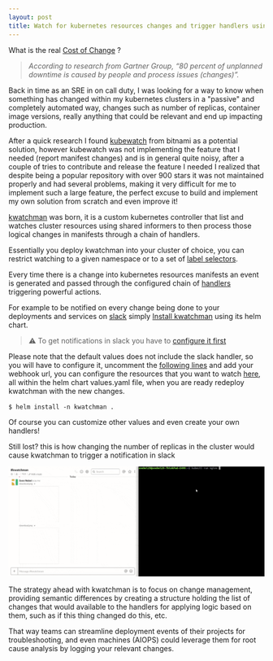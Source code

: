 ```yaml
---
layout: post
title: Watch for kubernetes resources changes and trigger handlers using kwatchman
---
```


What is the real [Cost of Change](https://www.newnettechnologies.com/whitepaper/nnt-whitepaper-problem-with-itil-change-management-process.pdf) ?

> *According to research from Gartner Group, “80 percent of unplanned downtime is caused by people and process issues (changes)”.*

Back in time as an SRE in on call duty, I was looking for a way to know when something has changed within my kubernetes clusters in a "passive" and completely automated way, changes such as number of replicas, container image versions, really anything that could be relevant and end up impacting production.

After a quick research I found [kubewatch](https://github.com/bitnami-labs/kubewatch) from bitnami as a potential solution, however kubewatch was not implementing the feature that I needed (report manifest changes) and is in general quite noisy, after a couple of tries to contribute and release the feature I needed I realized that despite being a popular repository with over 900 stars it was not maintained properly and had several problems, making it very difficult for me to implement such a large feature, the perfect excuse to build and implement my own solution from scratch and even improve it!

[kwatchman](https://github.com/snebel29/kwatchman) was born, it is a custom kubernetes controller that list and watches cluster resources using shared informers to then process those logical changes in manifests through a chain of handlers.

Essentially you deploy kwatchman into your cluster of choice, you can restrict watching to a given namespace or to a set of [label selectors](https://kubernetes.io/docs/concepts/overview/working-with-objects/labels/).

Every time there is a change into kubernetes resources manifests an event is generated and passed through the configured chain of [handlers](https://github.com/snebel29/kwatchman#handlers) triggering powerful actions.

For example to be notified on every change being done to your deployments and services on [slack](https://slack.com) simply [Install kwatchman](https://github.com/snebel29/kwatchman#installation) using its helm chart.

> &#9888; To get notifications in slack you have to [configure it first](https://github.com/snebel29/kwatchman#the-slack-handler)

Please note that the default values does not include the slack handler, so you will have to configure it, uncomment the [following lines](https://github.com/snebel29/kwatchman/blob/e51de050e1662b8e1a03812b6d24d799ae00f573/build/chart/kwatchman/values.yaml#L31-L37) and add your webhook url, you can configure the resources that you want to watch [here](https://github.com/snebel29/kwatchman/blob/e51de050e1662b8e1a03812b6d24d799ae00f573/build/chart/kwatchman/values.yaml#L19-L23), all within the helm chart values.yaml file, when you are ready redeploy kwatchman with the new changes.

```
$ helm install -n kwatchman .
```

Of course you can customize other values and even create your own handlers!

Still lost? this is how changing the number of replicas in the cluster would cause kwatchman to trigger a notification in slack

<img src="https://raw.githubusercontent.com/snebel29/kwatchman/master/img/demo.gif">

The strategy ahead with kwatchman is to focus on change management, providing semantic differences by creating a structure holding the list of changes that would available to the handlers for applying logic based on them, such as if this thing changed do this, etc.

That way teams can streamline deployment events of their projects for troubleshooting, and even machines (AIOPS) could leverage them for root cause analysis by logging your relevant changes.
